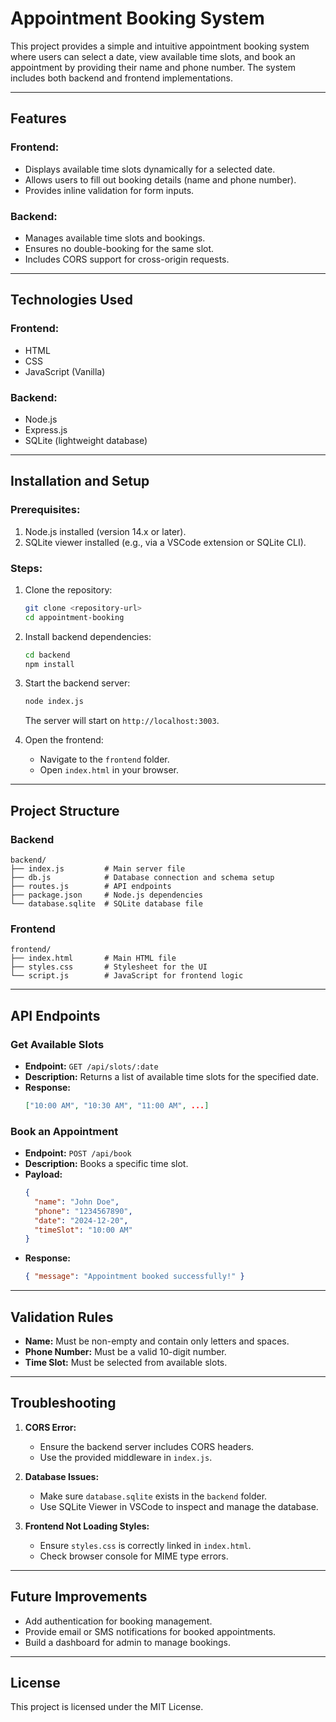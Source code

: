 # Appointment Booking System

This project provides a simple and intuitive appointment booking system where users can select a date, view available time slots, and book an appointment by providing their name and phone number. The system includes both backend and frontend implementations.

---

## Features

### Frontend:
- Displays available time slots dynamically for a selected date.
- Allows users to fill out booking details (name and phone number).
- Provides inline validation for form inputs.

### Backend:
- Manages available time slots and bookings.
- Ensures no double-booking for the same slot.
- Includes CORS support for cross-origin requests.

---

## Technologies Used

### Frontend:
- HTML
- CSS
- JavaScript (Vanilla)

### Backend:
- Node.js
- Express.js
- SQLite (lightweight database)

---

## Installation and Setup

### Prerequisites:
1. Node.js installed (version 14.x or later).
2. SQLite viewer installed (e.g., via a VSCode extension or SQLite CLI).

### Steps:

1. Clone the repository:
   ```bash
   git clone <repository-url>
   cd appointment-booking
   ```

2. Install backend dependencies:
   ```bash
   cd backend
   npm install
   ```

3. Start the backend server:
   ```bash
   node index.js
   ```
   The server will start on `http://localhost:3003`.

4. Open the frontend:
   - Navigate to the `frontend` folder.
   - Open `index.html` in your browser.

---

## Project Structure

### Backend
```
backend/
├── index.js         # Main server file
├── db.js            # Database connection and schema setup
├── routes.js        # API endpoints
├── package.json     # Node.js dependencies
└── database.sqlite  # SQLite database file
```

### Frontend
```
frontend/
├── index.html       # Main HTML file
├── styles.css       # Stylesheet for the UI
└── script.js        # JavaScript for frontend logic
```

---

## API Endpoints

### Get Available Slots
- **Endpoint:** `GET /api/slots/:date`
- **Description:** Returns a list of available time slots for the specified date.
- **Response:**
  ```json
  ["10:00 AM", "10:30 AM", "11:00 AM", ...]
  ```

### Book an Appointment
- **Endpoint:** `POST /api/book`
- **Description:** Books a specific time slot.
- **Payload:**
  ```json
  {
    "name": "John Doe",
    "phone": "1234567890",
    "date": "2024-12-20",
    "timeSlot": "10:00 AM"
  }
  ```
- **Response:**
  ```json
  { "message": "Appointment booked successfully!" }
  ```

---

## Validation Rules
- **Name:** Must be non-empty and contain only letters and spaces.
- **Phone Number:** Must be a valid 10-digit number.
- **Time Slot:** Must be selected from available slots.

---

## Troubleshooting

1. **CORS Error:**
   - Ensure the backend server includes CORS headers.
   - Use the provided middleware in `index.js`.

2. **Database Issues:**
   - Make sure `database.sqlite` exists in the `backend` folder.
   - Use SQLite Viewer in VSCode to inspect and manage the database.

3. **Frontend Not Loading Styles:**
   - Ensure `styles.css` is correctly linked in `index.html`.
   - Check browser console for MIME type errors.

---

## Future Improvements
- Add authentication for booking management.
- Provide email or SMS notifications for booked appointments.
- Build a dashboard for admin to manage bookings.

---

## License
This project is licensed under the MIT License.